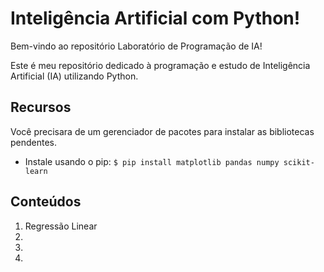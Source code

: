 # Inteligência Artificial com Python!

Bem-vindo ao repositório Laboratório de Programação de IA!

Este é meu repositório dedicado à programação e estudo de Inteligência Artificial (IA) utilizando Python.

## Recursos

Você precisara de um gerenciador de pacotes para instalar as bibliotecas pendentes.

- Instale usando o pip:
`$ pip install matplotlib pandas numpy scikit-learn`

## Conteúdos
1. Regressão Linear
2.
3.
4.
